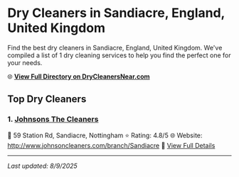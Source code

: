 # Dry Cleaners in Sandiacre, England, United Kingdom

Find the best dry cleaners in Sandiacre, England, United Kingdom. We've compiled a list of 1 dry cleaning services to help you find the perfect one for your needs.

🌐 **[View Full Directory on DryCleanersNear.com](https://drycleanersnear.com/city/United%20Kingdom/England/Sandiacre)**

## Top Dry Cleaners

### 1. [Johnsons The Cleaners](https://drycleanersnear.com/dryCleaner/689165fb2c4a23913ff112c0/johnsons-the-cleaners)
📍 59 Station Rd, Sandiacre, Nottingham
⭐ Rating: 4.8/5
🌐 Website: http://www.johnsoncleaners.com/branch/Sandiacre
🔗 [View Full Details](https://drycleanersnear.com/dryCleaner/689165fb2c4a23913ff112c0/johnsons-the-cleaners)


---

*Last updated: 8/9/2025*
